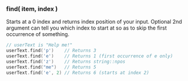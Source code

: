

### find( item, index )

Starts at a 0 index and returns index position of your input. Optional 2nd argument can tell you which index to start at so as to skip the first occurrence of something.

```cpp
// userText is "Help me!"
userText.find('p')    // Returns 3 
userText.find('e')    // Returns 1 (first occurrence of e only) 
userText.find('z')    // Returns string::npos 
userText.find("me")   // Returns 5
userText.find('e', 2) // Returns 6 (starts at index 2)
```
